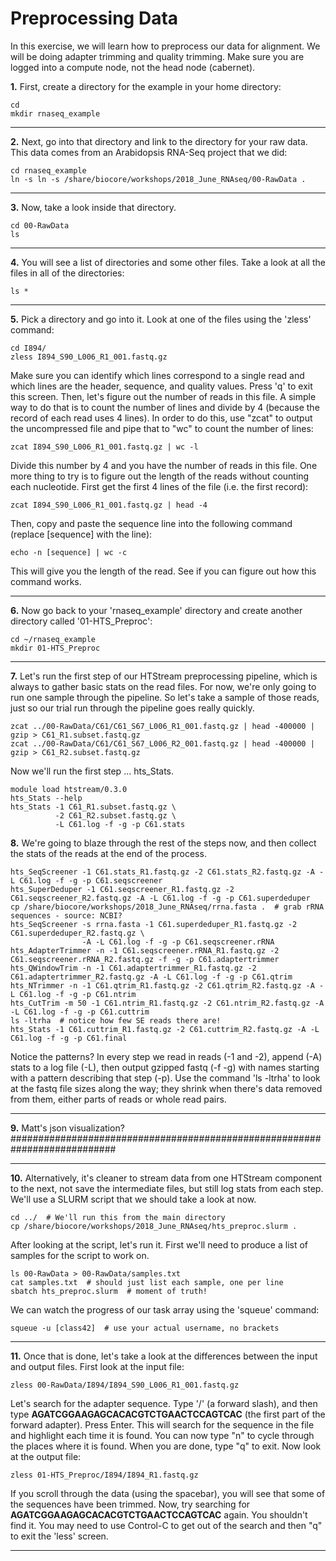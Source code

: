 Preprocessing Data
===================

In this exercise, we will learn how to preprocess our data for alignment. We will be doing adapter trimming and quality trimming. Make sure you are logged into a compute node, not the head node (cabernet).

**1\.** First, create a directory for the example in your home directory:

    cd
    mkdir rnaseq_example

---

**2\.** Next, go into that directory and link to the directory for your raw data. This data comes from an Arabidopsis RNA-Seq project that we did:

    cd rnaseq_example
    ln -s ln -s /share/biocore/workshops/2018_June_RNAseq/00-RawData .

---

**3\.** Now, take a look inside that directory.

    cd 00-RawData
    ls

--- 

**4\.** You will see a list of directories and some other files. Take a look at all the files in all of the directories:

    ls *

---

**5\.** Pick a directory and go into it. Look at one of the files using the 'zless' command:

    cd I894/
    zless I894_S90_L006_R1_001.fastq.gz

Make sure you can identify which lines correspond to a single read and which lines are the header, sequence, and quality values. Press 'q' to exit this screen. Then, let's figure out the number of reads in this file. A simple way to do that is to count the number of lines and divide by 4 (because the record of each read uses 4 lines). In order to do this, use "zcat" to output the uncompressed file and pipe that to "wc" to count the number of lines:

    zcat I894_S90_L006_R1_001.fastq.gz | wc -l

Divide this number by 4 and you have the number of reads in this file. One more thing to try is to figure out the length of the reads without counting each nucleotide. First get the first 4 lines of the file (i.e. the first record):

    zcat I894_S90_L006_R1_001.fastq.gz | head -4

Then, copy and paste the sequence line into the following command (replace [sequence] with the line):

    echo -n [sequence] | wc -c

This will give you the length of the read. See if you can figure out how this command works.

---

**6\.** Now go back to your 'rnaseq_example' directory and create another directory called '01-HTS_Preproc':

    cd ~/rnaseq_example
    mkdir 01-HTS_Preproc

---

**7\.** Let's run the first step of our HTStream preprocessing pipeline, which is always to gather basic stats on the read files. For now, we're only going to run one sample through the pipeline. So let's take a sample of those reads, just so our trial run through the pipeline goes really quickly.

    zcat ../00-RawData/C61/C61_S67_L006_R1_001.fastq.gz | head -400000 | gzip > C61_R1.subset.fastq.gz
    zcat ../00-RawData/C61/C61_S67_L006_R2_001.fastq.gz | head -400000 | gzip > C61_R2.subset.fastq.gz

Now we'll run the first step ... hts_Stats.

    module load htstream/0.3.0
    hts_Stats --help
    hts_Stats -1 C61_R1.subset.fastq.gz \
              -2 C61_R2.subset.fastq.gz \
              -L C61.log -f -g -p C61.stats
    

**8\.** We're going to blaze through the rest of the steps now, and then collect the stats of the reads at the end of the process. 

    hts_SeqScreener -1 C61.stats_R1.fastq.gz -2 C61.stats_R2.fastq.gz -A -L C61.log -f -g -p C61.seqscreener
    hts_SuperDeduper -1 C61.seqscreener_R1.fastq.gz -2 C61.seqscreener_R2.fastq.gz -A -L C61.log -f -g -p C61.superdeduper
    cp /share/biocore/workshops/2018_June_RNAseq/rrna.fasta .  # grab rRNA sequences - source: NCBI?
    hts_SeqScreener -s rrna.fasta -1 C61.superdeduper_R1.fastq.gz -2 C61.superdeduper_R2.fastq.gz \
                    -A -L C61.log -f -g -p C61.seqscreener.rRNA
    hts_AdapterTrimmer -n -1 C61.seqscreener.rRNA_R1.fastq.gz -2 C61.seqscreener.rRNA_R2.fastq.gz -f -g -p C61.adaptertrimmer
    hts_QWindowTrim -n -1 C61.adaptertrimmer_R1.fastq.gz -2 C61.adaptertrimmer_R2.fastq.gz -A -L C61.log -f -g -p C61.qtrim
    hts_NTrimmer -n -1 C61.qtrim_R1.fastq.gz -2 C61.qtrim_R2.fastq.gz -A -L C61.log -f -g -p C61.ntrim
    hts_CutTrim -m 50 -1 C61.ntrim_R1.fastq.gz -2 C61.ntrim_R2.fastq.gz -A -L C61.log -f -g -p C61.cuttrim
    ls -ltrha  # notice how few SE reads there are!
    hts_Stats -1 C61.cuttrim_R1.fastq.gz -2 C61.cuttrim_R2.fastq.gz -A -L C61.log -f -g -p C61.final

Notice the patterns? In every step we read in reads (-1 and -2), append (-A) stats to a log file (-L), then output gzipped fastq (-f -g) with names starting with a pattern describing that step (-p). Use the command 'ls -ltrha' to look at the fastq file sizes along the way; they shrink when there's data removed from them, either parts of reads or whole read pairs.

---

**9\.** Matt's json visualization? ###########################################################################

---

**10\.** Alternatively, it's cleaner to stream data from one HTStream component to the next, not save the intermediate files, but still log stats from each step. We'll use a SLURM script that we should take a look at now.

    cd ../  # We'll run this from the main directory
    cp /share/biocore/workshops/2018_June_RNAseq/hts_preproc.slurm .

After looking at the script, let's run it. First we'll need to produce a list of samples for the script to work on.

    ls 00-RawData > 00-RawData/samples.txt
    cat samples.txt  # should just list each sample, one per line
    sbatch hts_preproc.slurm  # moment of truth!

We can watch the progress of our task array using the 'squeue' command:

    squeue -u [class42]  # use your actual username, no brackets

---

**11\.** Once that is done, let's take a look at the differences between the input and output files. First look at the input file:

    zless 00-RawData/I894/I894_S90_L006_R1_001.fastq.gz

Let's search for the adapter sequence. Type '/' (a forward slash), and then type **AGATCGGAAGAGCACACGTCTGAACTCCAGTCAC** (the first part of the forward adapter). Press Enter. This will search for the sequence in the file and highlight each time it is found. You can now type "n" to cycle through the places where it is found. When you are done, type "q" to exit. Now look at the output file:

    zless 01-HTS_Preproc/I894/I894_R1.fastq.gz

If you scroll through the data (using the spacebar), you will see that some of the sequences have been trimmed. Now, try searching for **AGATCGGAAGAGCACACGTCTGAACTCCAGTCAC** again. You shouldn't find it. You may need to use Control-C to get out of the search and then "q" to exit the 'less' screen.

---

